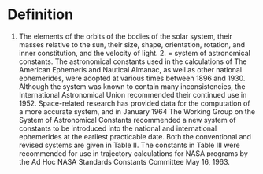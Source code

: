 # Definition

1.  The elements of the orbits of the bodies of the solar system, their
    masses relative to the sun, their size, shape, orientation,
    rotation, and inner constitution, and the velocity of light. 2. =
    system of astronomical constants. The astronomical constants used in
    the calculations of The American Ephemeris and Nautical Almanac, as
    well as other national ephemerides, were adopted at various times
    between 1896 and 1930. Although the system was known to contain many
    inconsistencies, the International Astronomical Union recommended
    their continued use in 1952. Space-related research has provided
    data for the computation of a more accurate system, and in January
    1964 The Working Group on the System of Astronomical Constants
    recommended a new system of constants to be introduced into the
    national and international ephemerides at the earliest practicable
    date. Both the conventional and revised systems are given in
    Table II. The constants in Table III were recommended for use in
    trajectory calculations for NASA programs by the Ad Hoc NASA
    Standards Constants Committee May 16, 1963.
